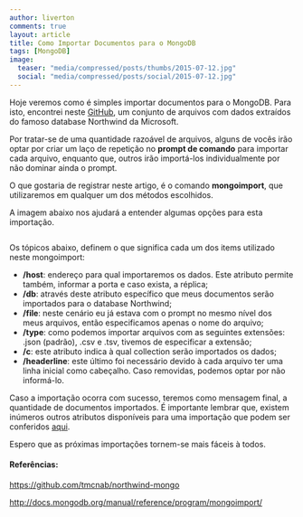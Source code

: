 ```yaml
---
author: liverton
comments: true
layout: article
title: Como Importar Documentos para o MongoDB
tags: [MongoDB]
image:
  teaser: "media/compressed/posts/thumbs/2015-07-12.jpg"
  social: "media/compressed/posts/social/2015-07-12.jpg"
---
```


Hoje veremos como é simples importar documentos para o MongoDB. Para isto, encontrei neste [GitHub](https://github.com/tmcnab/northwind-mongo), um conjunto de arquivos com dados extraídos do famoso database Northwind da Microsoft.

Por tratar-se de uma quantidade razoável de arquivos, alguns de vocês irão optar por criar um laço de repetição no **prompt de comando** para importar cada arquivo, enquanto que, outros irão importá-los individualmente por não dominar ainda o prompt.

O que gostaria de registrar neste artigo, é o comando **mongoimport**, que utilizaremos em qualquer um dos métodos escolhidos.

A imagem abaixo nos ajudará a entender algumas opções para esta importação.

<img src="{{ '/media/compressed/posts/2015-07-12/1.png' | prepend: site.baseurl }}" alt="">

Os tópicos abaixo, definem o que significa cada um dos items utilizado neste mongoimport:

- **/host**: endereço para qual importaremos os dados. Este atributo permite também, informar a porta e caso exista, a réplica;
- **/db**: através deste atributo específico que meus documentos serão importados para o database Northwind;
- **/file**: neste cenário eu já estava com o prompt no mesmo nível dos meus arquivos, então especificamos apenas o nome do arquivo;
- **/type**: como podemos importar arquivos com as seguintes extensões: .json (padrão), .csv e .tsv, tivemos de especificar a extensão;
- **/c**: este atributo indica à qual collection serão importados os dados;
- **/headerline**: este último foi necessário devido à cada arquivo ter uma linha inicial como cabeçalho. Caso removidas, podemos optar por não informá-lo.

Caso a importação ocorra com sucesso, teremos como mensagem final, a quantidade de documentos importados. É importante lembrar que, existem inúmeros outros atributos disponíveis para uma importação que podem ser conferidos [aqui](http://docs.mongodb.org/manual/reference/program/mongoimport/).

Espero que as próximas importações tornem-se mais fáceis à todos.

#### **Referências:**

https://github.com/tmcnab/northwind-mongo

http://docs.mongodb.org/manual/reference/program/mongoimport/
